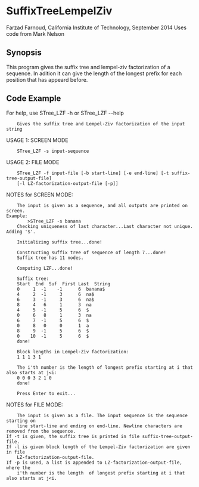# SuffixTreeLempelZiv
Farzad Farnoud, California Institute of Technology, September 2014
Uses code from Mark Nelson

## Synopsis
This program gives the suffix tree and lempel-ziv factorization of a sequence.
In adition it can give the length of the longest prefix for each position that has appeard before.

## Code Example
For help, use STree_LZF -h or STree_LZF --help

        Gives the suffix tree and Lempel-Ziv factorization of the input string

USAGE 1: SCREEN MODE

        STree_LZF -s input-sequence

USAGE 2: FILE MODE

        STree_LZF -f input-file [-b start-line] [-e end-line] [-t suffix-tree-output-file]
        [-l LZ-factorization-output-file [-p]]

NOTES for SCREEN MODE:

        The input is given as a sequence, and all outputs are printed on screen.
	Example:
	        >STree_LZF -s banana
		Checking uniqueness of last character...Last character not unique. Adding '$'.
		
		Initializing suffix tree...done!
		
		Constructing suffix tree of sequence of length 7...done!
		Suffix tree has 11 nodes.
		
		Computing LZF...done!
		
		Suffix tree:
		Start  End  Suf  First Last  String
		0     1  -1    -1      6  banana$
		4     2  -1     3      6  na$
		6     3  -1     3      6  na$
		8     4   6     1      3  na
		4     5  -1     5      6  $
		0     6   8     1      3  na
		6     7  -1     5      6  $
		0     8   0     0      1  a
		8     9  -1     5      6  $
		0    10  -1     5      6  $
		done!
			
		Block lengths in Lempel-Ziv factorization:
		1 1 1 3 1
		
		The i'th number is the length of longest prefix starting at i that also starts at j<i:
		0 0 0 3 2 1 0
		done!
		
		Press Enter to exit...
		
NOTES for FILE MODE:

        The input is given as a file. The input sequence is the sequence starting on 
		line start-line and ending on end-line. Newline characters are removed from the sequence.
	If -t is given, the suffix tree is printed in file suffix-tree-output-file.
	If -l is given block length of the Lempel-Ziv factorization are given in file 
		LZ-factorization-output-file.
	If -p is used, a list is appended to LZ-factorization-output-file, where the 
		i'th number is the length  of longest prefix starting at i that also starts at j<i.
